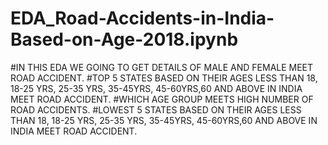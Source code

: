 # EDA_Road-Accidents-in-India-Based-on-Age-2018.ipynb
#IN THIS EDA WE GOING TO GET DETAILS OF MALE AND FEMALE MEET ROAD ACCIDENT. 
#TOP 5 STATES BASED ON THEIR AGES LESS THAN 18, 18-25 YRS, 25-35 YRS, 35-45YRS, 45-60YRS,60 AND ABOVE IN INDIA MEET ROAD ACCIDENT.
#WHICH AGE GROUP MEETS HIGH NUMBER OF ROAD ACCIDENTS. 
#LOWEST 5 STATES BASED ON THEIR AGES LESS THAN 18, 18-25 YRS, 25-35 YRS, 35-45YRS, 45-60YRS,60 AND ABOVE IN INDIA MEET ROAD ACCIDENT.
